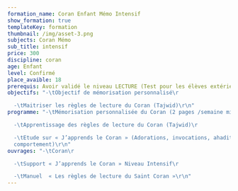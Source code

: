 ```yaml
---
formation_name: Coran Enfant Mémo Intensif
show_formation: true
templateKey: formation
thumbnail: /img/asset-3.png
subjects: Coran Mémo
sub_title: intensif
price: 300
discipline: coran
age: Enfant
level: Confirmé
place_avaible: 18
prerequis: Avoir validé le niveau LECTURE (Test pour les élèves extérieur)
objectifs: "-\tObjectif de mémorisation personnalisé\r

  -\tMaitriser les règles de lecture du Coran (Tajwid)\r\n"
programme: "-\tMémorisation personnalisée du Coran (2 pages /semaine minimum)\r

  -\tApprentissage des règles de lecture du Coran (Tajwid)\r

  -\tEtude sur « J’apprends le Coran » (Adorations, invocations, ahadith,
  comportement)\r\n"
ouvrages: "-\tCoran\r

  -\tSupport « J’apprends le Coran » Niveau Intensif\r

  -\tManuel  « Les règles de lecture du Saint Coran »\r\n"
---
```

